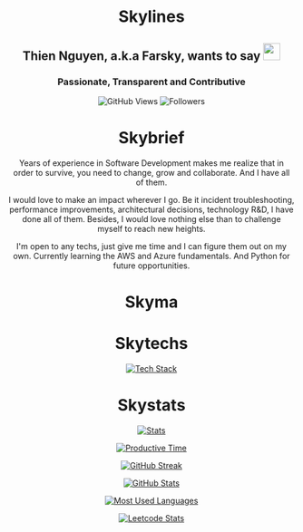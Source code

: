 <!--
**Farsky/Farsky** is a ✨ _special_ ✨ repository because its `README.md` (this file) appears on your GitHub profile.

Here are some ideas to get you started:

- 🔭 I’m currently working on ...
- 🌱 I’m currently learning ...
- 👯 I’m looking to collaborate on ...
- 🤔 I’m looking for help with ...
- 💬 Ask me about ...
- 📫 How to reach me: ...
- 😄 Pronouns: ...
- ⚡ Fun fact: ...
-->

<div align="center">
  
# Skylines

## Thien Nguyen, a.k.a Farsky, wants to say <img src="https://media.giphy.com/media/hvRJCLFzcasrR4ia7z/giphy.gif" style="width: 30px;" />

### Passionate, Transparent and Contributive

![GitHub Views](https://komarev.com/ghpvc/?username=Farsky&color=orange&abbreviated=true)
![Followers](https://img.shields.io/github/followers/Farsky.svg?style=social&label=Follow)

# Skybrief
Years of experience in Software Development makes me realize that in order to survive, you need to change, grow and collaborate. And I have all of them.

I would love to make an impact wherever I go. Be it incident troubleshooting, performance improvements, architectural decisions, technology R&D, I have done all of them. Besides, I would love nothing else than to challenge myself to reach new heights.

I'm open to any techs, just give me time and I can figure them out on my own. Currently learning the AWS and Azure fundamentals. And Python for future opportunities.

# Skyma

# Skytechs

[![Tech Stack](https://skillicons.dev/icons?i=angular,aws,azure,bash,bootstrap,cs,css,django,docker,dotnet,dynamodb,elasticsearch,express,fastapi,figma,firebase,flask,gcp,git,github,githubactions,gitlab,grafana,html,js,jest,jquery,kubernetes,less,materialui,mongodb,mysql,nestjs,nodejs,npm,openshift,pnpm,postgres,postman,powershell,py,rabbitmq,react,redis,regex,sass,sqlite,sequelize,svg,tailwind,terraform,ts,visualstudio,vscode,vue,vuetify,wasm,webpack,yarn)](https://skillicons.dev)

# Skystats

[![Stats](https://github-profile-summary-cards.vercel.app/api/cards/stats?username=Farsky&theme=github_dark)](https://github-profile-summary-cards.vercel.app/demo.html)

[![Productive Time](https://github-profile-summary-cards.vercel.app/api/cards/productive-time?username=Farsky&utcOffset=7&theme=github_dark)](https://github-profile-summary-cards.vercel.app/demo.html)

[![GitHub Streak](http://github-readme-streak-stats.herokuapp.com?user=Farsky&theme=material-palenight)](https://git.io/streak-stats)

[![GitHub Stats](https://github-readme-stats.vercel.app/api?username=Farsky&show_icons=true&rank_icon=percentile&include_all_commits=true&theme=ambient_gradient)](https://github.com/Farsky/github-readme-stats)

[![Most Used Languages](https://github-readme-stats.vercel.app/api/top-langs?username=Farsky&langs_count=8)](https://github.com/Farsky/github-readme-stats)

[![Leetcode Stats](https://leetcard.jacoblin.cool/Farsky215)](https://leetcode.com/Farsky215)

</div>
